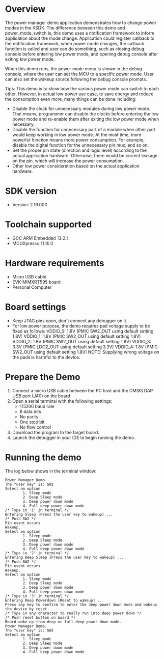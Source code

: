 Overview
========
The power manager demo application demonstrates how to change power modes in the KSDK. The difference between this demo
and power_mode_switch is, this demo uses a notification framework to inform application about the mode change.
Application could register callback to the notification framework, when power mode changes, the callback
function is called and user can do something, such as closing debug console before entering low power mode, and
opening debug console after exiting low power mode.

When this demo runs, the power mode menu is shown in the debug console, where the user can set the MCU to a specific power mode.
User can also set the wakeup source following the debug console prompts.

 Tips:
 This demo is to show how the various power mode can switch to each other. However, in actual low power use case, to save energy and reduce the consumption even more, many things can be done including:
 - Disable the clock for unnecessary modules during low power mode. That means, programmer can disable the clocks before entering the low power mode and re-enable them after exiting the low power mode when necessary.
 - Disable the function for unnecessary part of a module when other part would keep working in low power mode. At the most time, more powerful function means more power consumption. For example, disable the digital function for the unnecessary pin mux, and so on.
 - Set the proper pin state (direction and logic level) according to the actual application hardware. Otherwise, there would be current leakage on the pin, which will increase the power consumption.
 - Other low power consideration based on the actual application hardware.

SDK version
===========
- Version: 2.16.000

Toolchain supported
===================
- GCC ARM Embedded  13.2.1
- MCUXpresso  11.10.0

Hardware requirements
=====================
- Micro USB cable
- EVK-MIMXRT595 board
- Personal Computer

Board settings
==============
- Keep JTAG pins open, don't connect any debugger on it.
- For low power purpose, the demo requires pad voltage supply to be fixed as follows:
  VDDIO_0: 1.8V (PMIC SW2_OUT using default setting 1.8V)
  VDDIO_1: 1.8V (PMIC SW2_OUT using default setting 1.8V)
  VDDIO_2: 1.8V (PMIC SW2_OUT using default setting 1.8V)
  VDDIO_3: 3.3V (PMIC LDO2_OUT using default setting 3.3V)
  VDDIO_4: 1.8V (PMIC SW2_OUT using default setting 1.8V)
  NOTE: Supplying wrong voltage on the pads is harmful to the device.

Prepare the Demo
================
1.  Connect a micro USB cable between the PC host and the CMSIS DAP USB port (J40) on the board
2.  Open a serial terminal with the following settings:
    - 115200 baud rate
    - 8 data bits
    - No parity
    - One stop bit
    - No flow control
3.  Download the program to the target board.
4.  Launch the debugger in your IDE to begin running the demo.

Running the demo
================
The log below shows in the terminal window:
~~~~~~~~~~~~~~~~~~~~~~~~~~~~~~~~~~~
Power Manager Demo.
The "user key" is: SW2
Select an option
        1. Sleep mode
        2. Deep Sleep mode
        3. Deep power down mode
        4. Full deep power down mode
/* Type in '1' in terminal */
Entering Sleep [Press the user key to wakeup] ...
/* Push SW2 */
Pin event occurs
Wakeup.
Select an option
        1. Sleep mode
        2. Deep Sleep mode
        3. Deep power down mode
        4. Full deep power down mode
/* Type in '2' in terminal */
Entering Deep Sleep [Press the user key to wakeup] ...
/* Push SW2 */
Pin event occurs
Wakeup.
Select an option
        1. Sleep mode
        2. Deep Sleep mode
        3. Deep power down mode
        4. Full deep power down mode
/* Type in '3' in terminal */
Entering Deep Powerdown [Reset to wakeup] ...
Press any key to confirm to enter the deep power down mode and wakeup the device by reset.
/* Type in any character to really run into deep power down */
/* Push reset button on board */
Board wake up from deep or full deep power down mode.
Power Manager Demo.
The "user key" is: SW2
Select an option
        1. Sleep mode
        2. Deep Sleep mode
        3. Deep power down mode
        4. Full deep power down mode
~~~~~~~~~~~~~~~~~~~~~~~~~~~~~~~~~~~
